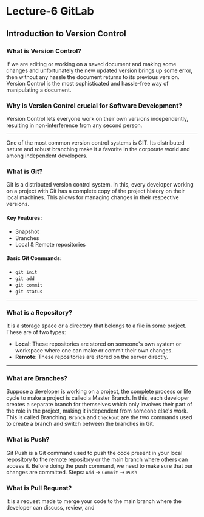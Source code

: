 # Lecture-6 GitLab

## Introduction to Version Control

### What is Version Control?
If we are editing or working on a saved document and making some changes and unfortunately the new updated version brings up some error, then without any hassle the document returns to its previous version. Version Control is the most sophisticated and hassle-free way of manipulating a document.

### Why is Version Control crucial for Software Development?
Version Control lets everyone work on their own versions independently, resulting in non-interference from any second person.

---

One of the most common version control systems is GIT. Its distributed nature and robust branching make it a favorite in the corporate world and among independent developers.

### What is Git?
Git is a distributed version control system. In this, every developer working on a project with Git has a complete copy of the project history on their local machines. This allows for managing changes in their respective versions.

#### Key Features:
- Snapshot
- Branches
- Local & Remote repositories

#### Basic Git Commands:
- `git init`
- `git add`
- `git commit`
- `git status`

---

### What is a Repository?
It is a storage space or a directory that belongs to a file in some project. These are of two types:

- **Local**: These repositories are stored on someone's own system or workspace where one can make or commit their own changes.
- **Remote**: These repositories are stored on the server directly.

---

### What are Branches?
Suppose a developer is working on a project, the complete process or life cycle to make a project is called a Master Branch. In this, each developer creates a separate branch for themselves which only involves their part of the role in the project, making it independent from someone else's work. This is called Branching. `Branch` and `Checkout` are the two commands used to create a branch and switch between the branches in Git.

### What is Push?
Git Push is a Git command used to push the code present in your local repository to the remote repository or the main branch where others can access it. Before doing the push command, we need to make sure that our changes are committed.
Steps: `Add` -> `Commit` -> `Push`

### What is Pull Request?
It is a request made to merge your code to the main branch where the developer can discuss, review, and